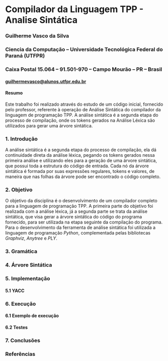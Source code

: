 
# Compilador da Linguagem TPP - Analise Sintática
### Guilherme Vasco da Silva
### Ciencia da Computação – Universidade Tecnológica Federal do Paraná (UTFPR)
### Caixa Postal 15.064 – 91.501-970 – Campo Mourão – PR – Brasil

#### guilhermevasco@alunos.utfpr.edu.br

#### Resumo
Este trabalho foi realizado através do estudo de um código inicial, fornecido pelo professor, referente à operação de Análise Sintática do compilador da linguagem de programação TPP. A análise sintática é a segunda etapa do processo de compilação, onde os tokens gerados na Análise Léxica são utilizados para gerar uma árvore sintática.

### 1. Introdução
A análise sintática é a segunda etapa do processo de compilação, ela dá continuidade direta da análise léxica, pegando os tokens gerados nessa primeira análise e utilizando eles para a geração de uma árvore sintática, que possui toda a estrutura do código de entrada. Cada nó da árvore sintática é formada por suas expressões regulares, tokens e valores, de maneira que nas folhas da árvore pode ser encontrado o código completo.

### 2. Objetivo
O objetivo da disciplina é o desenvolvimento de um compilador completo para a linguagem de programação TPP. A primeira parte do objetivo foi realizada com a análise léxica, já a segunda parte se trata da análise sintática, que visa gerar a árvore sintática do código do programa fornecido, para ser utilizada na etapa seguinte da compilação do programa.
Para o desenvolvimento da ferramenta de análise sintática foi utilizada a linguagem de programação *Python*, complementada pelas bibliotecas *Graphviz*, *Anytree* e *PLY*.

### 3. Gramática

### 4. Árvore Sintática

### 5. Implementação
#### 5.1 YACC

### 6. Execução
#### 6.1 Exemplo de execução
#### 6.2 Testes

### 7. Conclusões

### Referências
